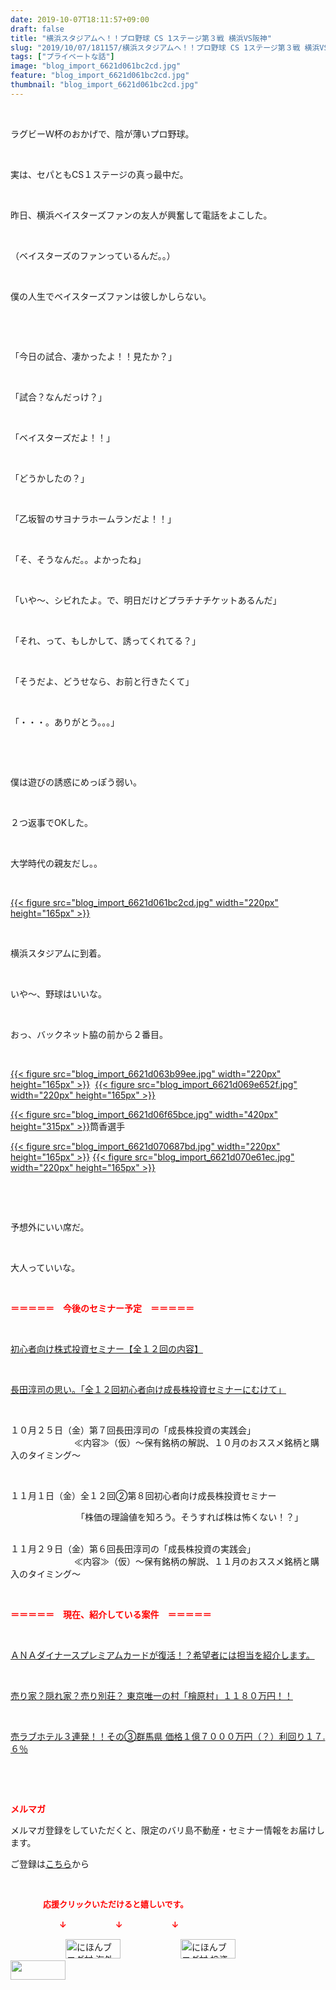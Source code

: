 ```yaml
---
date: 2019-10-07T18:11:57+09:00
draft: false
title: "横浜スタジアムへ！！プロ野球 CS 1ステージ第３戦 横浜VS阪神"
slug: "2019/10/07/181157/横浜スタジアムへ！！プロ野球 CS 1ステージ第３戦 横浜VS阪神"
tags: ["プライベートな話"]
image: "blog_import_6621d061bc2cd.jpg"
feature: "blog_import_6621d061bc2cd.jpg"
thumbnail: "blog_import_6621d061bc2cd.jpg"
---
```

<p> </p><p>ラグビーＷ杯のおかげで、陰が薄いプロ野球。</p><p> </p><p>実は、セパともCS１ステージの真っ最中だ。</p><p> </p><p>昨日、横浜ベイスターズファンの友人が興奮して電話をよこした。</p><p> </p><p>（ベイスターズのファンっているんだ。。）</p><p> </p><p>僕の人生でベイスターズファンは彼しかしらない。</p><p> </p><p> </p><p>「今日の試合、凄かったよ！！見たか？」</p><p> </p><p>「試合？なんだっけ？」</p><p> </p><p>「ベイスターズだよ！！」</p><p> </p><p>「どうかしたの？」</p><p> </p><p>「乙坂智のサヨナラホームランだよ！！」</p><p> </p><p>「そ、そうなんだ。。よかったね」</p><p> </p><p>「いや〜、シビれたよ。で、明日だけどプラチナチケットあるんだ」</p><p> </p><p>「それ、って、もしかして、誘ってくれてる？」</p><p> </p><p>「そうだよ、どうせなら、お前と行きたくて」</p><p> </p><p>「・・・。ありがとう。。。」</p><p> </p><p> </p><p>僕は遊びの誘惑にめっぽう弱い。</p><p> </p><p>２つ返事でOKした。</p><p> </p><p>大学時代の親友だし。。</p><p> </p><p><a href="blog_import_6621d061bc2cd.jpg">{{< figure src="blog_import_6621d061bc2cd.jpg" width="220px" height="165px" >}}</a></p><p> </p><p>横浜スタジアムに到着。</p><p> </p><p>いや〜、野球はいいな。</p><p> </p><p>おっ、バックネット脇の前から２番目。</p><p> </p><p><a href="blog_import_6621d063b99ee.jpg">{{< figure src="blog_import_6621d063b99ee.jpg" width="220px" height="165px" >}}</a>  <a href="blog_import_6621d069e652f.jpg">{{< figure src="blog_import_6621d069e652f.jpg" width="220px" height="165px" >}}</a></p><p><a href="blog_import_6621d06f65bce.jpg">{{< figure src="blog_import_6621d06f65bce.jpg" width="420px" height="315px" >}}</a>筒香選手</p><p><a href="blog_import_6621d070687bd.jpg">{{< figure src="blog_import_6621d070687bd.jpg" width="220px" height="165px" >}}</a> <a href="blog_import_6621d070e61ec.jpg">{{< figure src="blog_import_6621d070e61ec.jpg" width="220px" height="165px" >}}</a></p><p> </p><p> </p><p>予想外にいい席だ。</p><p> </p><p>大人っていいな。</p><p> </p><p><span style="font-weight: bold;"><span style="color: rgb(255, 0, 0);">＝＝＝＝＝　今後のセミナー予定　＝＝＝＝＝</span></span></p><p> </p><p><a href="entry-12526587328.html" target="_blank">初心者向け株式投資セミナー【全１２回の内容】</a></p><p> </p><p><span style="color: rgb(255, 0, 0);"><a href="entry-12526985641.html" target="_blank">長田淳司の思い。「全１２回初心者向け成長株投資セミナーにむけて」</a></span></p><p> </p><p>１０月２５日（金）第７回長田淳司の「成長株投資の実践会」<br/> 　　　　　　　≪内容≫（仮）～保有銘柄の解説、１０月のおススメ銘柄と購入のタイミング～</p><p> </p><p>１１月１日（金）全１２回②第８回初心者向け成長株投資セミナー</p><p>　　　　　　　　「株価の理論値を知ろう。そうすれば株は怖くない！？」</p><p><br/>１１月２９日（金）第６回長田淳司の「成長株投資の実践会」<br/> 　　　　　　　≪内容≫（仮）～保有銘柄の解説、１１月のおススメ銘柄と購入のタイミング～</p><p> </p><p><span style="font-weight: bold;"><span style="color: rgb(255, 0, 0);">＝＝＝＝＝　現在、紹介している案件　＝＝＝＝＝</span></span></p><p> </p><p><a href="entry-12529998383.html" target="_blank">ＡＮＡダイナースプレミアムカードが復活！？希望者には担当を紹介します。</a></p><p> </p><p><a href="entry-12500415311.html" target="_blank">売り家？隠れ家？売り別荘？ 東京唯一の村「檜原村」１１８０万円！！</a></p><p> </p><p><a href="entry-12504218353.html" target="_blank">売ラブホテル３連発！！その③群馬県 価格１億７０００万円（？）利回り１７.６％</a></p><p> </p><p> </p><p><span style="font-weight: bold;"><span style="color: rgb(255, 0, 0);">メルマガ</span></span></p><p>メルマガ登録をしていただくと、限定のバリ島不動産・セミナー情報をお届けします。</p><p>ご登録は<a href="f9eeVI" target="_blank">こちら</a>から</p><p style="text-align: center;"> </p><p><font color="#ff0000" size="2"><strong>　　　　応援クリックいただけると嬉しいです。</strong></font></p><p><font color="#ff0000" size="2"><strong>　　　　　　↓　　　　　　↓　　　　　　↓</strong></font></p><p><a href="ranking.html?p_cid=01260127" id="&amp;blogmura_banner"><img alt="にほんブログ村 海外生活ブログ バリ島情報へ" border="0" height="31" src="data:image/svg+xml;charset=utf-8,%3Csvg%20xmlns%3D%22http%3A%2F%2Fwww.w3.org%2F2000%2Fsvg%22%20title%3D%22Placeholder%20for%20Images%22%20role%3D%22presentation%22%20viewBox%3D%220%200%2088%2031%22%20%2F%3E" width="88" data-src="//overseas.blogmura.com/bali/img/bali88_31.gif" style="aspect-ratio: auto 88 / 31;"/><noscript><img alt="にほんブログ村 海外生活ブログ バリ島情報へ" border="0" height="31" src="//overseas.blogmura.com/bali/img/bali88_31.gif" width="88"></noscript></a>  <a href="ranking.html?p_cid=01260127" id="&amp;blogmura_banner"><img alt="にほんブログ村 投資ブログ 不動産投資へ" border="0" height="31" src="data:image/svg+xml;charset=utf-8,%3Csvg%20xmlns%3D%22http%3A%2F%2Fwww.w3.org%2F2000%2Fsvg%22%20title%3D%22Placeholder%20for%20Images%22%20role%3D%22presentation%22%20viewBox%3D%220%200%2088%2031%22%20%2F%3E" width="88" data-src="//investment.blogmura.com/hudousantoushi/img/hudousantoushi88_31.gif" style="aspect-ratio: auto 88 / 31;"/><noscript><img alt="にほんブログ村 投資ブログ 不動産投資へ" border="0" height="31" src="//investment.blogmura.com/hudousantoushi/img/hudousantoushi88_31.gif" width="88"></noscript></a> <a href="link.php?1804582" title="人気ブログランキングへ"><img border="0" height="31" src="data:image/svg+xml;charset=utf-8,%3Csvg%20xmlns%3D%22http%3A%2F%2Fwww.w3.org%2F2000%2Fsvg%22%20title%3D%22Placeholder%20for%20Images%22%20role%3D%22presentation%22%20viewBox%3D%220%200%2088%2031%22%20%2F%3E" width="88" data-src="https://blog.with2.net/img/banner/banner_22.gif" style="aspect-ratio: auto 88 / 31;"/><noscript><img border="0" height="31" src="https://blog.with2.net/img/banner/banner_22.gif" width="88"></noscript></a></p>

